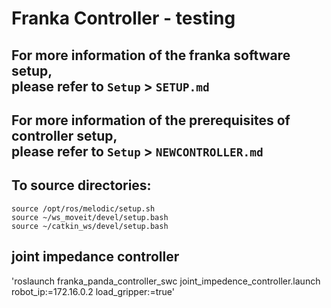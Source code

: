 # Franka Controller - testing

**For more information of the franka software setup,  
please refer to `Setup` > `SETUP.md`**
---
**For more information of the prerequisites of controller setup,  
please refer to `Setup` > `NEWCONTROLLER.md`**
---
## To source directories:
```
source /opt/ros/melodic/setup.sh
source ~/ws_moveit/devel/setup.bash
source ~/catkin_ws/devel/setup.bash
```

## joint impedance controller
'roslaunch franka_panda_controller_swc joint_impedence_controller.launch robot_ip:=172.16.0.2 load_gripper:=true'

